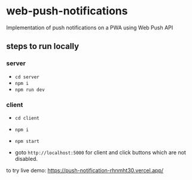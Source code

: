 # web-push-notifications
Implementation of push notifications on a PWA using Web Push API

## steps to run locally

### server

- `cd server`
- `npm i`
- `npm run dev`

### client

- `cd client`
- `npm i`
- `npm start`

- goto `http://localhost:5000` for client and click buttons which are not disabled.

to try live demo: https://push-notification-rhnmht30.vercel.app/
